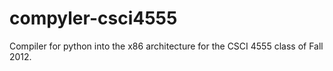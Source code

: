 compyler-csci4555
=================

Compiler for python into the x86 architecture for the CSCI 4555 class of Fall 2012.